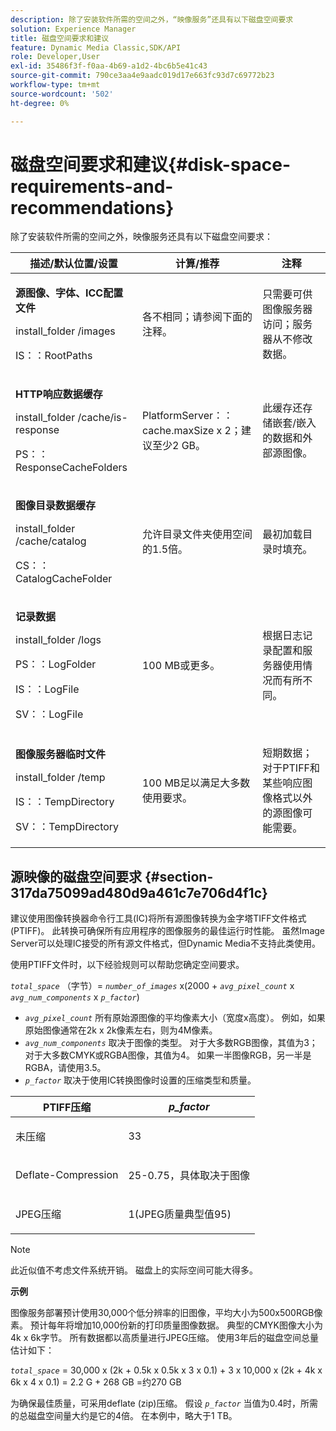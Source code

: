 ```yaml
---
description: 除了安装软件所需的空间之外，“映像服务”还具有以下磁盘空间要求
solution: Experience Manager
title: 磁盘空间要求和建议
feature: Dynamic Media Classic,SDK/API
role: Developer,User
exl-id: 35486f3f-f0aa-4b69-a1d2-4bc6b5e41c43
source-git-commit: 790ce3aa4e9aadc019d17e663fc93d7c69772b23
workflow-type: tm+mt
source-wordcount: '502'
ht-degree: 0%

---
```


# 磁盘空间要求和建议{#disk-space-requirements-and-recommendations}

除了安装软件所需的空间之外，映像服务还具有以下磁盘空间要求：

<table id="table_0AE363AB76304F258A19E43500FE8423"> 
 <thead> 
  <tr> 
   <th class="entry"> <b>描述/默认位置/设置</b> </th> 
   <th class="entry"> <b>计算/推荐</b> </th> 
   <th class="entry"> <b>注释</b> </th> 
  </tr> 
 </thead>
 <tbody> 
  <tr> 
   <td> <p><b>源图像、字体、ICC配置文件</b> </p> <p> <span class="filepath"> <span class="varname"> install_folder </span>/images </span> <span class="codeph"></span> </p> <p> <span class="codeph"> IS：：RootPaths </span> </p> </td> 
   <td> <p>各不相同；请参阅下面的注释。 </p> </td> 
   <td> <p>只需要可供图像服务器访问；服务器从不修改数据。 </p> </td> 
  </tr> 
  <tr> 
   <td> <p><b>HTTP响应数据缓存</b> </p> <p> <span class="filepath"> <span class="varname"> install_folder </span>/cache/is-response </span> </p> <p> <span class="codeph"> PS：：ResponseCacheFolders </span> </p> </td> 
   <td> <p> <span class="codeph"> PlatformServer：：cache.maxSize </span> x 2；建议至少2 GB。 </p> </td> 
   <td> <p>此缓存还存储嵌套/嵌入的数据和外部源图像。 </p> </td> 
  </tr> 
  <tr> 
   <td> <p><b>图像目录数据缓存</b> </p> <p> <span class="filepath"> <span class="varname"> install_folder </span>/cache/catalog </span> </p> <p> <span class="codeph"> CS：：CatalogCacheFolder </span> </p> </td> 
   <td> <p>允许目录文件夹使用空间的1.5倍。 </p> </td> 
   <td> <p>最初加载目录时填充。 </p> </td> 
  </tr> 
  <tr> 
   <td> <p><b>记录数据</b> </p> <p> <span class="filepath"> <span class="varname"> install_folder </span>/logs </span> </p> <p> <span class="codeph"> PS：：LogFolder </span> </p> <p> <span class="codeph"> IS：：LogFile </span> </p> <p> <span class="codeph"> SV：：LogFile </span> </p> </td> 
   <td> <p>100 MB或更多。 </p> </td> 
   <td> <p>根据日志记录配置和服务器使用情况而有所不同。 </p> </td> 
  </tr> 
  <tr> 
   <td> <p><b>图像服务器临时文件</b> </p> <p> <span class="filepath"> <span class="varname"> install_folder </span>/temp </span> </p> <p> <span class="codeph"> IS：：TempDirectory </span> </p> <p> <span class="codeph"> SV：：TempDirectory </span> </p> </td> 
   <td> <p>100 MB足以满足大多数使用要求。 </p> </td> 
   <td> <p>短期数据；对于PTIFF和某些响应图像格式以外的源图像可能需要。 </p> </td> 
  </tr> 
 </tbody> 
</table>

## 源映像的磁盘空间要求 {#section-317da75099ad480d9a461c7e706d4f1c}

建议使用图像转换器命令行工具(IC)将所有源图像转换为金字塔TIFF文件格式(PTIFF)。 此转换可确保所有应用程序的图像服务的最佳运行时性能。 虽然Image Server可以处理IC接受的所有源文件格式，但Dynamic Media不支持此类使用。

使用PTIFF文件时，以下经验规则可以帮助您确定空间要求。

*`total_space`* （字节）= *`number_of_images`* x(2000 + *`avg_pixel_count`* x *`avg_num_components`* x *`p_factor`*)

* *`avg_pixel_count`* 所有原始源图像的平均像素大小（宽度x高度）。 例如，如果原始图像通常在2k x 2k像素左右，则为4M像素。
* *`avg_num_components`* 取决于图像的类型。 对于大多数RGB图像，其值为3；对于大多数CMYK或RGBA图像，其值为4。 如果一半图像RGB，另一半是RGBA，请使用3.5。
* *`p_factor`* 取决于使用IC转换图像时设置的压缩类型和质量。

<table id="table_89995BECF30243569954819D07DA2A2F"> 
 <thead> 
  <tr> 
   <th class="entry"> <b>PTIFF压缩</b> </th> 
   <th class="entry"> <b><i>p_factor</i></b> </th> 
  </tr> 
 </thead>
 <tbody> 
  <tr> 
   <td> <p>未压缩 </p> </td> 
   <td> <p> 33 </p> </td> 
  </tr> 
  <tr> 
   <td> <p>Deflate-Compression </p> </td> 
   <td> <p> 25-0.75，具体取决于图像 </p> </td> 
  </tr> 
  <tr> 
   <td> <p>JPEG压缩 </p> </td> 
   <td> <p> 1(JPEG质量典型值95) </p> </td> 
  </tr> 
 </tbody> 
</table>

>[!NOTE]
>
>此近似值不考虑文件系统开销。 磁盘上的实际空间可能大得多。

**示例**

图像服务部署预计使用30,000个低分辨率的旧图像，平均大小为500x500RGB像素。 预计每年将增加10,000份新的打印质量图像数据。 典型的CMYK图像大小为4k x 6k字节。 所有数据都以高质量进行JPEG压缩。 使用3年后的磁盘空间总量估计如下：

*`total_space`* = 30,000 x (2k + 0.5k x 0.5k x 3 x 0.1) + 3 x 10,000 x (2k + 4k x 6k x 4 x 0.1) = 2.2 G + 268 GB =约270 GB

为确保最佳质量，可采用deflate (zip)压缩。 假设 *`p_factor`* 当值为0.4时，所需的总磁盘空间量大约是它的4倍。 在本例中，略大于1 TB。
